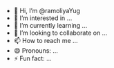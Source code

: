- 👋 Hi, I’m @ramoliyaYug
- 👀 I’m interested in ...
- 🌱 I’m currently learning ...
- 💞️ I’m looking to collaborate on ...
- 📫 How to reach me ...
- 😄 Pronouns: ...
- ⚡ Fun fact: ...

<!---
ramoliyaYug/ramoliyaYug is a ✨ special ✨ repository because its `README.md` (this file) appears on your GitHub profile.
You can click the Preview link to take a look at your changes.
--->
